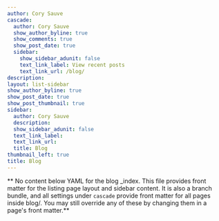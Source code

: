```yaml
---
author: Cory Sauve
cascade:
  author: Cory Sauve
  show_author_byline: true
  show_comments: true
  show_post_date: true
  sidebar:
    show_sidebar_adunit: false
    text_link_label: View recent posts
    text_link_url: /blog/
description: 
layout: list-sidebar
show_author_byline: true
show_post_date: true
show_post_thumbnail: true
sidebar:
  author: Cory Sauve
  description: 
  show_sidebar_adunit: false
  text_link_label: 
  text_link_url: 
  title: Blog
thumbnail_left: true
title: Blog
---
```


** No content below YAML for the blog _index. This file provides front matter for the listing page layout and sidebar content. It is also a branch bundle, and all settings under `cascade` provide front matter for all pages inside blog/. You may still override any of these by changing them in a page's front matter.**

